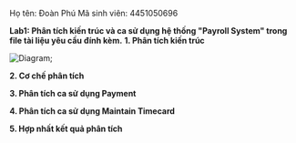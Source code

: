 Họ tên: Đoàn Phú
Mã sinh viên: 4451050696


**Lab1: Phân tích kiến trúc và ca sử dụng hệ thống "Payroll System" trong file tài liệu yêu cầu đính kèm.**
  **1. Phân tích kiến trúc**
  
 



![Diagram](https://www.planttext.com/api/plantuml/png/X5LBJiCm4Dtd55PNxQ8R3e3Q4XP8HLGDi9_Qqs9mx6hiW2BKax7WI5m19v0sFoTUU95vzdj-yydFr_V2EY2NfIew0d-30xB91d8oIh4ajmxJ2VkCc5_bTi4GMjGEd3IQhI57gd35uWgiPPFRzAXCZiZkj4FQ0ySwg5oFCaKE96ppyoOZ_W8MsGC9f7QGS8-4ckCbS6fpBqKgjRIEm1aQ4B0Kef8vdJL3CIfq68e-7GLSedTwRsg8Fpcdg6dQAhDIerUtDWV9WxPv_rFlBKkGtcMFv1jGF5EUF045bBU5RSXuP-p_BHrHDQBA_21JakrIwIfOc-WPb2myw8btg9e93H9kaHiI5RZ4XbX3eChwOc_Q7uC3jkIypC28zriy6YjzwUJTYk4rUuix-okZ7n3EmIXZXGnJ1X1ZoHX_QztgWHSFm3eQphDXYFtIctsipVuCwmeWXWjbL_WpEjWgfCS4Csi7KQr9DuXTum5uNZJuAtB7xa5xkMMvnYisZLTNi_EfK-I7J--KdWlpeUVNWMaK1ORK-LItYQA-nchWQrv62zIY-Dly0W00__y30000);

 **2. Cơ chế phân tích**

  **3. Phân tích ca sử dụng Payment**
   
  **4. Phân tích ca sử dụng Maintain Timecard**

  **5. Hợp nhất kết quả phân tích**
